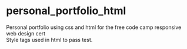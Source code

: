 # personal_portfolio_html
Personal portfolio using css and html for the free code camp responsive web design cert
<br>
Style tags used in html to pass test.
